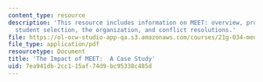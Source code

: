 ```yaml
---
content_type: resource
description: 'This resource includes information on MEET: overview, program goals,
  student selection, the organization, and conflict resolutions.'
file: https://ol-ocw-studio-app-qa.s3.amazonaws.com/courses/21g-034-media-education-and-the-marketplace-fall-2005/7ea941db2cc115af74d9bc95338c485d_MIT21G_034F05_meet.pdf
file_type: application/pdf
resourcetype: Document
title: 'The Impact of MEET:  A Case Study'
uid: 7ea941db-2cc1-15af-74d9-bc95338c485d
---
```

